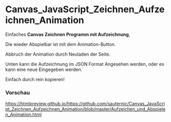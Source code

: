 # Canvas_JavaScript_Zeichnen_Aufzeichnen_Animation

Einfaches **Canvas Zeichnen Programm mit Aufzeichnung**,

Die wieder Abspielbar ist mit dem Animation-Button.

Abbruch der Animation durch Neuladen der Seite.


Unten kann die Aufzeichnung im JSON Format Angesehen werden, oder es kann eine neue Eingegeben werden.

Einfach durch rein kopieren!


### Vorschau

https://htmlpreview.github.io/https://github.com/sauternic/Canvas_JavaScript_Zeichnen_Aufzeichnen_Animation/blob/master/Aufzeichen_und_Abspielen_Animation.html
